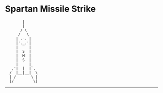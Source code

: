 Spartan Missile Strike
======================

            |
            |
           / \
          /   \
         | .-. |
         |'._.'|
         |     |
         |  S  |
         |  M  |
         |  S  |
         |     |
       ,'|  |  |`.
      /  |__|__|  \
      | /       \ |
      |/         \|
  ---------------------

